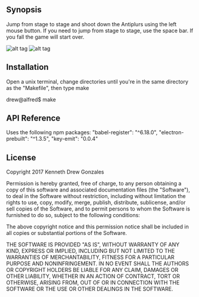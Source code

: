 ## Synopsis

Jump from stage to stage and shoot down the Antiplurs using the left
mouse button. If you need to jump from stage to stage, use the space
bar. If you fall the game will start over. 

![alt tag](https://cloud.githubusercontent.com/assets/6912711/21535411/62c801ae-cd29-11e6-913b-64a01abda3d8.png)
![alt tag](https://cloud.githubusercontent.com/assets/6912711/21535410/606fe71e-cd29-11e6-966b-dbd78df524c2.png)

## Installation

Open a unix terminal, change directories until you're in the same directory
as the "Makefile", then type make

drew@alfred$ make

## API Reference

Uses the following npm packages:
  "babel-register": "^6.18.0",
  "electron-prebuilt": "^1.3.5",
  "key-emit": "0.0.4"


## License

Copyright 2017 Kenneth Drew Gonzales

Permission is hereby granted, free of charge, to any person obtaining a copy of this software and associated documentation files (the "Software"), to deal in the Software without restriction, including without limitation the rights to use, copy, modify, merge, publish, distribute, sublicense, and/or sell copies of the Software, and to permit persons to whom the Software is furnished to do so, subject to the following conditions:

The above copyright notice and this permission notice shall be included in all copies or substantial portions of the Software.

THE SOFTWARE IS PROVIDED "AS IS", WITHOUT WARRANTY OF ANY KIND, EXPRESS OR IMPLIED, INCLUDING BUT NOT LIMITED TO THE WARRANTIES OF MERCHANTABILITY, FITNESS FOR A PARTICULAR PURPOSE AND NONINFRINGEMENT. IN NO EVENT SHALL THE AUTHORS OR COPYRIGHT HOLDERS BE LIABLE FOR ANY CLAIM, DAMAGES OR OTHER LIABILITY, WHETHER IN AN ACTION OF CONTRACT, TORT OR OTHERWISE, ARISING FROM, OUT OF OR IN CONNECTION WITH THE SOFTWARE OR THE USE OR OTHER DEALINGS IN THE SOFTWARE.
